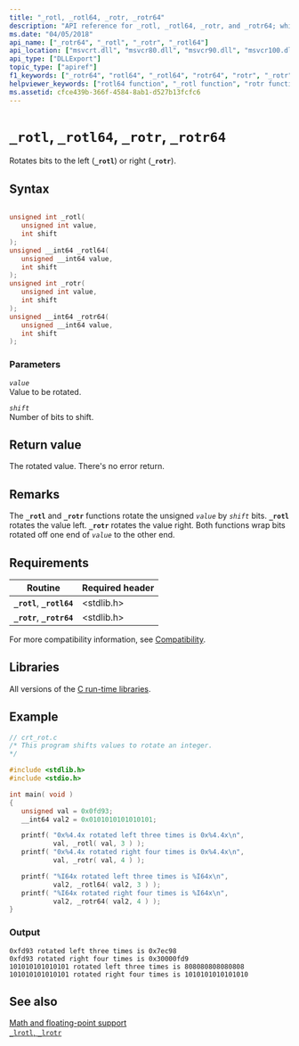 ```yaml
---
title: "_rotl, _rotl64, _rotr, _rotr64"
description: "API reference for _rotl, _rotl64, _rotr, and _rotr64; which rotate bits to the left (_rotl) or right (_rotr)."
ms.date: "04/05/2018"
api_name: ["_rotr64", "_rotl", "_rotr", "_rotl64"]
api_location: ["msvcrt.dll", "msvcr80.dll", "msvcr90.dll", "msvcr100.dll", "msvcr100_clr0400.dll", "msvcr110.dll", "msvcr110_clr0400.dll", "msvcr120.dll", "msvcr120_clr0400.dll", "ucrtbase.dll", "api-ms-win-crt-utility-l1-1-0.dll"]
api_type: ["DLLExport"]
topic_type: ["apiref"]
f1_keywords: ["_rotr64", "rotl64", "_rotl64", "rotr64", "rotr", "_rotr", "_rotl", "rotl"]
helpviewer_keywords: ["rotl64 function", "_rotl function", "rotr function", "rotr64 function", "_rotr function", "rotl function", "_rotl64 function", "rotating bits", "_rotr64 function", "bits, rotating"]
ms.assetid: cfce439b-366f-4584-8ab1-d527b13fcfc6
---
```

# `_rotl`, `_rotl64`, `_rotr`, `_rotr64`

Rotates bits to the left (**`_rotl`**) or right (**`_rotr`**).

## Syntax

```C

unsigned int _rotl(
   unsigned int value,
   int shift
);
unsigned __int64 _rotl64(
   unsigned __int64 value,
   int shift
);
unsigned int _rotr(
   unsigned int value,
   int shift
);
unsigned __int64 _rotr64(
   unsigned __int64 value,
   int shift
);
```

### Parameters

*`value`*\
Value to be rotated.

*`shift`*\
Number of bits to shift.

## Return value

The rotated value. There's no error return.

## Remarks

The **`_rotl`** and **`_rotr`** functions rotate the unsigned *`value`* by *`shift`* bits. **`_rotl`** rotates the value left. **`_rotr`** rotates the value right. Both functions wrap bits rotated off one end of *`value`* to the other end.

## Requirements

| Routine | Required header |
|---|---|
| **`_rotl`**, **`_rotl64`** | \<stdlib.h> |
| **`_rotr`**, **`_rotr64`** | \<stdlib.h> |

For more compatibility information, see [Compatibility](../compatibility.md).

## Libraries

All versions of the [C run-time libraries](../crt-library-features.md).

## Example

```C
// crt_rot.c
/* This program shifts values to rotate an integer.
*/

#include <stdlib.h>
#include <stdio.h>

int main( void )
{
   unsigned val = 0x0fd93;
   __int64 val2 = 0x0101010101010101;

   printf( "0x%4.4x rotated left three times is 0x%4.4x\n",
           val, _rotl( val, 3 ) );
   printf( "0x%4.4x rotated right four times is 0x%4.4x\n",
           val, _rotr( val, 4 ) );

   printf( "%I64x rotated left three times is %I64x\n",
           val2, _rotl64( val2, 3 ) );
   printf( "%I64x rotated right four times is %I64x\n",
           val2, _rotr64( val2, 4 ) );
}
```

### Output

```Output
0xfd93 rotated left three times is 0x7ec98
0xfd93 rotated right four times is 0x30000fd9
101010101010101 rotated left three times is 808080808080808
101010101010101 rotated right four times is 1010101010101010
```

## See also

[Math and floating-point support](../floating-point-support.md)\
[`_lrotl`, `_lrotr`](lrotl-lrotr.md)
